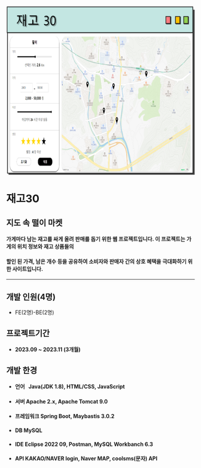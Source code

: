 <img src=재고30.png width=850 height=450>    

# 재고30   
## 지도 속 떨이 마켓      
#### 가게마다 남는 재고를 싸게 올려 판매를 돕기 위한 웹 프로젝트입니다. 이 프로젝트는 가게의 위치 정보와 재고 상품들의 
#### 할인 된 가격, 남은 개수 등을 공유하여 소비자와 판매자 간의 상호 혜택을 극대화하기 위한 사이트입니다.   
---
## 개발 인원(4명)
* FE(2명)-BE(2명)   

## 프로젝트기간
* #### 2023.09 ~ 2023.11 (3개월)    

## 개발 한경   
* #### 언어       &nbsp;   Java(JDK 1.8), HTML/CSS, JavaScript  
* #### 서버          Apache 2.x, Apache Tomcat 9.0  
* #### 프레임워크    Spring Boot, Maybastis 3.0.2   
* #### DB            MySQL  
* #### IDE           Eclipse 2022 09, Postman, MySQL Workbanch 6.3  
* #### API           KAKAO/NAVER login, Naver MAP, coolsms(문자) API  



